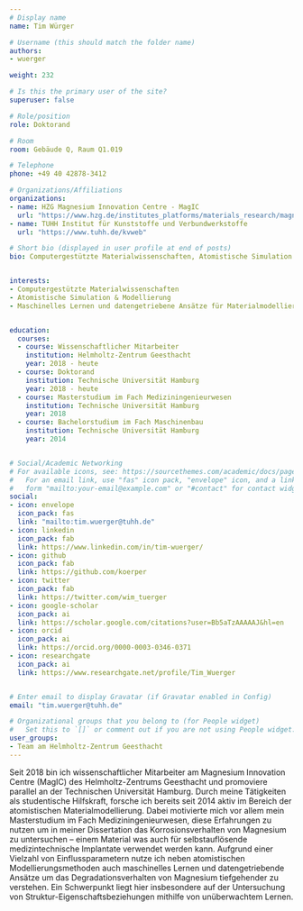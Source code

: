 ```yaml
---
# Display name
name: Tim Würger

# Username (this should match the folder name)
authors:
- wuerger

weight: 232

# Is this the primary user of the site?
superuser: false

# Role/position
role: Doktorand

# Room
room: Gebäude Q, Raum Q1.019

# Telephone
phone: +49 40 42878-3412

# Organizations/Affiliations
organizations:
- name: HZG Magnesium Innovation Centre - MagIC
  url: "https://www.hzg.de/institutes_platforms/materials_research/magnesium_technology/"
- name: TUHH Institut für Kunststoffe und Verbundwerkstoffe
  url: "https://www.tuhh.de/kvweb"

# Short bio (displayed in user profile at end of posts)
bio: Computergestützte Materialwissenschaften, Atomistische Simulation & Modellierung, Maschinelles Lernen und datengetriebene Ansätze für Materialmodellierung & -design


interests:
- Computergestützte Materialwissenschaften
- Atomistische Simulation & Modellierung
- Maschinelles Lernen und datengetriebene Ansätze für Materialmodellierung & -design


education:
  courses:
  - course: Wissenschaftlicher Mitarbeiter
    institution: Helmholtz-Zentrum Geesthacht
    year: 2018 - heute
  - course: Doktorand
    institution: Technische Universität Hamburg
    year: 2018 - heute
  - course: Masterstudium im Fach Mediziningenieurwesen
    institution: Technische Universität Hamburg
    year: 2018
  - course: Bachelorstudium im Fach Maschinenbau
    institution: Technische Universität Hamburg
    year: 2014


# Social/Academic Networking
# For available icons, see: https://sourcethemes.com/academic/docs/page-builder/#icons
#   For an email link, use "fas" icon pack, "envelope" icon, and a link in the
#   form "mailto:your-email@example.com" or "#contact" for contact widget.
social:
- icon: envelope
  icon_pack: fas
  link: "mailto:tim.wuerger@tuhh.de"
- icon: linkedin
  icon_pack: fab
  link: https://www.linkedin.com/in/tim-wuerger/
- icon: github
  icon_pack: fab
  link: https://github.com/koerper
- icon: twitter
  icon_pack: fab
  link: https://twitter.com/wim_tuerger
- icon: google-scholar
  icon_pack: ai
  link: https://scholar.google.com/citations?user=Bb5aTzAAAAAJ&hl=en
- icon: orcid
  icon_pack: ai
  link: https://orcid.org/0000-0003-0346-0371
- icon: researchgate
  icon_pack: ai
  link: https://www.researchgate.net/profile/Tim_Wuerger


# Enter email to display Gravatar (if Gravatar enabled in Config)
email: "tim.wuerger@tuhh.de"

# Organizational groups that you belong to (for People widget)
#   Set this to `[]` or comment out if you are not using People widget.
user_groups:
- Team am Helmholtz-Zentrum Geesthacht
---
```


Seit 2018 bin ich wissenschaftlicher Mitarbeiter am Magnesium Innovation Centre (MagIC) des Helmholtz-Zentrums Geesthacht und promoviere parallel an der Technischen Universität Hamburg. Durch meine Tätigkeiten als studentische Hilfskraft, forsche ich bereits seit 2014 aktiv im Bereich der atomistischen Materialmodellierung. Dabei motivierte mich vor allem mein Masterstudium im Fach Mediziningenieurwesen, diese Erfahrungen zu nutzen um in meiner Dissertation das Korrosionsverhalten von Magnesium zu untersuchen – einem Material was auch für selbstauflösende medizintechnische Implantate verwendet werden kann. Aufgrund einer Vielzahl von Einflussparametern nutze ich neben atomistischen Modellierungsmethoden auch maschinelles Lernen und datengetriebende Ansätze um das Degradationsverhalten von Magnesium tiefgehender zu verstehen. Ein Schwerpunkt liegt hier insbesondere auf der Untersuchung von Struktur-Eigenschaftsbeziehungen mithilfe von unüberwachtem Lernen.

